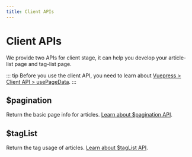 ```yaml
---
title: Client APIs
---
```


# Client APIs

We provide two APIs for client stage, it can help you develop your article-list page and tag-list page.

::: tip
Before you use the client API, you need to learn about [Vuepress > Client API > usePageData](https://v2.vuepress.vuejs.org/reference/client-api.html#usepagedata).
:::

## $pagination
Return the basic page info for articles. [Learn about $pagination API](/api/pagination/).

## $tagList
Return the tag usage of articles. [Learn about $tagList API](/api/tag-list/).